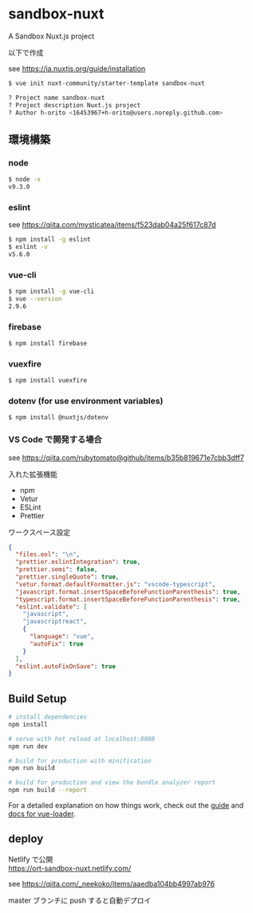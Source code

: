 # sandbox-nuxt

A Sandbox Nuxt.js project

以下で作成

see https://ja.nuxtjs.org/guide/installation

```bash
$ vue init nuxt-community/starter-template sandbox-nuxt

? Project name sandbox-nuxt
? Project description Nuxt.js project
? Author h-orito <16453967+h-orito@users.noreply.github.com>
```

## 環境構築

### node

```bash
$ node -v
v9.3.0
```

### eslint

see https://qiita.com/mysticatea/items/f523dab04a25f617c87d

```bash
$ npm install -g eslint
$ eslint -v
v5.6.0
```

### vue-cli

```bash
$ npm install -g vue-cli
$ vue --version
2.9.6
```

### firebase

```bash
$ npm install firebase
```

### vuexfire

```bash
$ npm install vuexfire
```

### dotenv (for use environment variables)

```bash
$ npm install @nuxtjs/dotenv
```

### VS Code で開発する場合

see https://qiita.com/rubytomato@github/items/b35b819671e7cbb3dff7

入れた拡張機能

- npm
- Vetur
- ESLint
- Prettier

ワークスペース設定

```json
{
  "files.eol": "\n",
  "prettier.eslintIntegration": true,
  "prettier.semi": false,
  "prettier.singleQuote": true,
  "vetur.format.defaultFormatter.js": "vscode-typescript",
  "javascript.format.insertSpaceBeforeFunctionParenthesis": true,
  "typescript.format.insertSpaceBeforeFunctionParenthesis": true,
  "eslint.validate": [
    "javascript",
    "javascriptreact",
    {
      "language": "vue",
      "autoFix": true
    }
  ],
  "eslint.autoFixOnSave": true
}
```

## Build Setup

```bash
# install dependencies
npm install

# serve with hot reload at localhost:8080
npm run dev

# build for production with minification
npm run build

# build for production and view the bundle analyzer report
npm run build --report
```

For a detailed explanation on how things work, check out the [guide](http://vuejs-templates.github.io/webpack/) and [docs for vue-loader](http://vuejs.github.io/vue-loader).

## deploy

Netlify で公開  
https://ort-sandbox-nuxt.netlify.com/

see https://qiita.com/_neekoko/items/aaedba104bb4997ab976

master ブランチに push すると自動デプロイ
